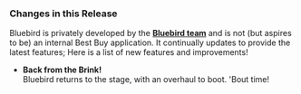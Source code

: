 ### Changes in this Release
Bluebird is privately developed by the <a href="/#!/team"><strong>Bluebird team</strong></a> and is not (but aspires to be) an internal Best Buy application. It continually updates to provide the latest features; Here is a list of new features and improvements!

- **Back from the Brink!**  
  Bluebird returns to the stage, with an overhaul to boot.   'Bout time!